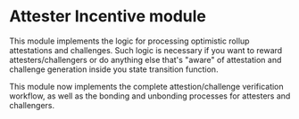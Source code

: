 # Attester Incentive module

This module implements the logic for processing optimistic rollup attestations and challenges. Such
logic is necessary if you want to reward attesters/challengers or do anything else that's "aware" of attestation and challenge generation inside you state transition function.

This module now implements the complete attestion/challenge verification workflow, as well as the bonding and unbonding processes for attesters and challengers.
